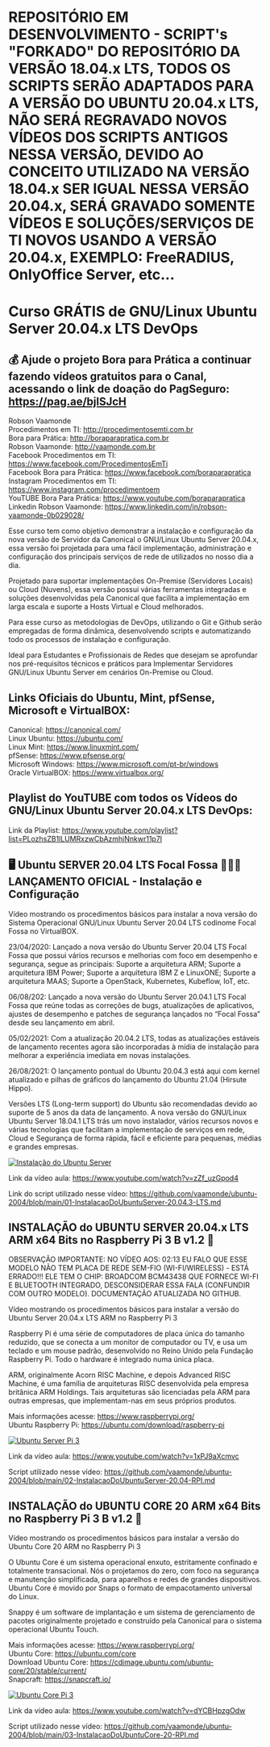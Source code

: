 # REPOSITÓRIO EM DESENVOLVIMENTO - SCRIPT's "FORKADO" DO REPOSITÓRIO DA VERSÃO 18.04.x LTS, TODOS OS SCRIPTS SERÃO ADAPTADOS PARA A VERSÃO DO UBUNTU 20.04.x LTS, NÃO SERÁ REGRAVADO NOVOS VÍDEOS DOS SCRIPTS ANTIGOS NESSA VERSÃO, DEVIDO AO CONCEITO UTILIZADO NA VERSÃO 18.04.x SER IGUAL NESSA VERSÃO 20.04.x, SERÁ GRAVADO SOMENTE VÍDEOS E SOLUÇÕES/SERVIÇOS DE TI NOVOS USANDO A VERSÃO 20.04.x, EXEMPLO: FreeRADIUS, OnlyOffice Server, etc...

# Curso GRÁTIS de GNU/Linux Ubuntu Server 20.04.x LTS DevOps

## 💰 Ajude o projeto Bora para Prática a continuar fazendo vídeos gratuitos para o Canal, acessando o link de doação do PagSeguro: https://pag.ae/bjlSJcH

Robson Vaamonde<br>
Procedimentos em TI: http://procedimentosemti.com.br<br>
Bora para Prática: http://boraparapratica.com.br<br>
Robson Vaamonde: http://vaamonde.com.br<br>
Facebook Procedimentos em TI: https://www.facebook.com/ProcedimentosEmTi<br>
Facebook Bora para Prática: https://www.facebook.com/boraparapratica<br>
Instagram Procedimentos em TI: https://www.instagram.com/procedimentoem<br>
YouTUBE Bora Para Prática: https://www.youtube.com/boraparapratica<br>
Linkedin Robson Vaamonde: https://www.linkedin.com/in/robson-vaamonde-0b029028/<br>

Esse curso tem como objetivo demonstrar a instalação e configuração da nova versão de Servidor da Canonical o GNU/Linux Ubuntu Server 20.04.x, essa versão foi projetada para uma fácil implementação, administração e configuração dos principais serviços de rede de utilizados no nosso dia a dia.

Projetado para suportar implementações On-Premise (Servidores Locais) ou Cloud (Nuvens), essa versão possui várias ferramentas integradas e soluções desenvolvidas pela Canonical que facilita a implementação em larga escala e suporte a Hosts Virtual e Cloud melhorados.

Para esse curso as metodologias de DevOps, utilizando o Git e Github serão empregadas de forma dinâmica, desenvolvendo scripts e automatizando todo os processos de instalação e configuração.

Ideal para Estudantes e Profissionais de Redes que desejam se aprofundar nos pré-requisitos técnicos e práticos para Implementar Servidores GNU/Linux Ubuntu Server em cenários On-Premise ou Cloud.

## **Links Oficiais do Ubuntu, Mint, pfSense, Microsoft e VirtualBOX:**
Canonical: https://canonical.com/<br>
Linux Ubuntu: https://ubuntu.com/<br>
Linux Mint: https://www.linuxmint.com/<br>
pfSense: https://www.pfsense.org/<br>
Microsoft Windows:  https://www.microsoft.com/pt-br/windows<br>
Oracle VirtualBOX: https://www.virtualbox.org/

## **Playlist do YouTUBE com todos os Vídeos do GNU/Linux Ubuntu Server 20.04.x LTS DevOps:**
Link da Playlist: https://www.youtube.com/playlist?list=PLozhsZB1lLUMRxzwCbAzmhjNnkwr11p7I

## **🖥 Ubuntu SERVER 20.04 LTS Focal Fossa 👏👏👏 LANÇAMENTO OFICIAL - Instalação e Configuração**

Vídeo mostrando os procedimentos básicos para instalar a nova versão do Sistema Operacional GNU/Linux Ubuntu Server 20.04 LTS codinome Focal Fossa no VirtualBOX.

23/04/2020: Lançado a nova versão do Ubuntu Server 20.04 LTS Focal Fossa que possui vários recursos e melhorias com foco em desempenho e segurança, segue as principais:
Suporte a arquitetura ARM;
Suporte a arquitetura IBM Power;
Suporte a arquitetura IBM Z e LinuxONE;
Suporte a arquitetura MAAS;
Suporte a OpenStack, Kubernetes, Kubeflow, IoT, etc.

06/08/202: Lançado a nova versão do Ubuntu Server 20.04.1 LTS Focal Fossa que reúne todas as correções de bugs, atualizações de aplicativos, ajustes de desempenho e patches de segurança lançados no “Focal Fossa” desde seu lançamento em abril.

05/02/2021: Com a atualização 20.04.2 LTS, todas as atualizações estáveis ​​de lançamento recentes agora são incorporadas à mídia de instalação para melhorar a experiência imediata em novas instalações. 

26/08/2021: O lançamento pontual do Ubuntu 20.04.3 está aqui com kernel atualizado e pilhas de gráficos do lançamento do Ubuntu 21.04 (Hirsute Hippo).

Versões LTS (Long-term support) do Ubuntu são recomendadas devido ao suporte de 5 anos da data de lançamento. A nova versão do GNU/Linux Ubuntu Server 18.04.1 LTS trás um novo instalador, vários recursos novos e várias tecnologias que facilitam a implementação de serviços em rede, Cloud e Segurança de forma rápida, fácil e eficiente para pequenas, médias e grandes empresas.

[![Instalação do Ubuntu Server](http://img.youtube.com/vi/zZf_uzGpod4/0.jpg)](https://www.youtube.com/watch?v=zZf_uzGpod4 "Instalação do Ubuntu Server")

Link da vídeo aula: https://www.youtube.com/watch?v=zZf_uzGpod4

Link do script utilizado nesse vídeo: https://github.com/vaamonde/ubuntu-2004/blob/main/01-InstalacaoDoUbuntuServer-20.04.3-LTS.md

## **INSTALAÇÃO do UBUNTU SERVER 20.04.x LTS ARM x64 Bits no Raspberry Pi 3 B v1.2 🐧**

OBSERVAÇÃO IMPORTANTE: NO VÍDEO AOS: 02:13 EU FALO QUE ESSE MODELO NÃO TEM PLACA DE REDE SEM-FIO (WI-FI/WIRELESS) - ESTÁ ERRADO!!! ELE TEM O CHIP: BROADCOM BCM43438 QUE FORNECE WI-FI E BLUETOOTH INTEGRADO, DESCONSIDERAR ESSA FALA (CONFUNDIR COM OUTRO MODELO). DOCUMENTAÇÃO ATUALIZADA NO GITHUB.

Vídeo mostrando os procedimentos básicos para instalar a versão do Ubuntu Server 20.04.x LTS ARM no Raspberry Pi 3

Raspberry Pi é uma série de computadores de placa única do tamanho reduzido, que se conecta a um monitor de computador ou TV, e usa um teclado e um mouse padrão, desenvolvido no Reino Unido pela Fundação Raspberry Pi. Todo o hardware é integrado numa única placa.

ARM, originalmente Acorn RISC Machine, e depois Advanced RISC Machine, é uma família de arquiteturas RISC desenvolvida pela empresa britânica ARM Holdings. Tais arquiteturas são licenciadas pela ARM para outras empresas, que implementam-nas em seus próprios produtos.

Mais informações acesse: https://www.raspberrypi.org/<br>
Ubuntu Raspberry Pi: https://ubuntu.com/download/raspberry-pi

[![Ubuntu Server Pi 3](http://img.youtube.com/vi/1xPJ9aXcmvc/0.jpg)](https://www.youtube.com/watch?v=1xPJ9aXcmvc "Ubuntu Server Pi 3")

Link da vídeo aula: https://www.youtube.com/watch?v=1xPJ9aXcmvc

Script utilizado nesse vídeo: https://github.com/vaamonde/ubuntu-2004/blob/main/02-InstalacaoDoUbuntuServer-20.04-RPI.md

## **INSTALAÇÃO do UBUNTU CORE 20 ARM x64 Bits no Raspberry Pi 3 B v1.2 🐧**

Vídeo mostrando os procedimentos básicos para instalar a versão do Ubuntu Core 20 ARM no Raspberry Pi 3

O Ubuntu Core é um sistema operacional enxuto, estritamente confinado e totalmente transacional. Nós o projetamos do zero, com foco na segurança e manutenção simplificada, para aparelhos e redes de grandes dispositivos. Ubuntu Core é movido por Snaps o formato de empacotamento universal do Linux.

Snappy é um software de implantação e um sistema de gerenciamento de pacotes originalmente projetado e construído pela Canonical para o sistema operacional Ubuntu Touch.

Mais informações acesse: https://www.raspberrypi.org/<br>
Ubuntu Core: https://ubuntu.com/core<br>
Download Ubuntu Core: https://cdimage.ubuntu.com/ubuntu-core/20/stable/current/<br>
Snapcraft: https://snapcraft.io/

[![Ubuntu Core Pi 3](http://img.youtube.com/vi/dYCBHpzgOdw/0.jpg)](https://www.youtube.com/watch?v=dYCBHpzgOdw "Ubuntu Core Pi 3")

Link da vídeo aula: https://www.youtube.com/watch?v=dYCBHpzgOdw

Script utilizado nesse vídeo: https://github.com/vaamonde/ubuntu-2004/blob/main/03-InstalacaoDoUbuntuCore-20-RPI.md